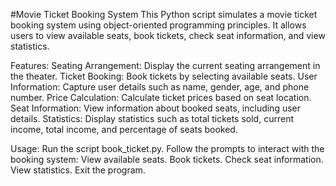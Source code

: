 #Movie Ticket Booking System
This Python script simulates a movie ticket booking system using object-oriented programming principles. It allows users to view available seats, book tickets, check seat information, and view statistics.

Features:
Seating Arrangement: Display the current seating arrangement in the theater.
Ticket Booking: Book tickets by selecting available seats.
User Information: Capture user details such as name, gender, age, and phone number.
Price Calculation: Calculate ticket prices based on seat location.
Seat Information: View information about booked seats, including user details.
Statistics: Display statistics such as total tickets sold, current income, total income, and percentage of seats booked.

Usage:
Run the script book_ticket.py.
Follow the prompts to interact with the booking system:
View available seats.
Book tickets.
Check seat information.
View statistics.
Exit the program.
